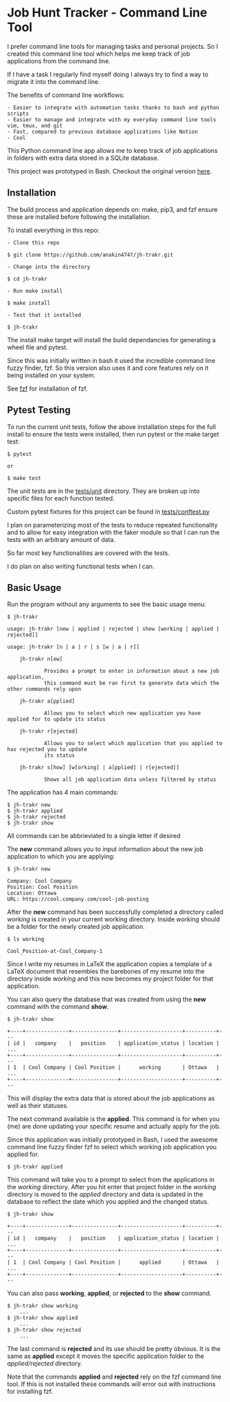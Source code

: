 # Job Hunt Tracker - Command Line Tool

I prefer command line tools for managing tasks and personal projects. So I
created this command line tool which helps me keep track of job applications from
the command line. 

If I have a task I regularly find myself doing I always try to find a way to
migrate it into the command line.

The benefits of command line workflows:

    - Easier to integrate with automation tasks thanks to bash and python scripts
    - Easier to manage and integrate with my everyday command line tools vim, tmux, and git
    - Fast, compared to previous database applications like Notion
    - Cool

This Python command line app allows me to keep track of job applications in
folders with extra data stored in a SQLite database.

This project was prototyped in Bash. Checkout the original version [here](https://github.com/anakin4747/job-hunt-workflow/).


## Installation

The build process and application depends on: make, pip3, and fzf
ensure these are installed before following the installation.

To install everything in this repo:

    - Clone this repo

    $ git clone https://github.com/anakin4747/jh-trakr.git

    - Change into the directory

    $ cd jh-trakr

    - Run make install

    $ make install

    - Test that it installed

    $ jh-trakr

The install make target will install the build dependancies for generating a
wheel file and pytest.

Since this was initially written in bash it used the incredible command line
fuzzy finder, fzf. So this version also uses it and core features rely on it
being installed on your system.

See [fzf](https://github.com/junegunn/fzf) for installation of fzf.


## Pytest Testing

To run the current unit tests, follow the above installation steps for the full
install to ensure the tests were installed, then run pytest or the make target
test:

    $ pytest

    or

    $ make test

The unit tests are in the [tests/unit](tests/unit) directory. They are broken
up into specific files for each function tested.

Custom pytest fixtures for this project can be found in [tests/conftest.py](tests/conftest.py)

I plan on parameterizing most of the tests to reduce repeated functionality and
to allow for easy integration with the faker module so that I can run the tests
with an arbitrary amount of data.

So far most key functionalities are covered with the tests.

I do plan on also writing functional tests when I can.


## Basic Usage

Run the program without any arguments to see the basic usage menu:

    $ jh-trakr

    usage: jh-trakr [new | applied | rejected | show [working | applied | rejected]]

    usage: jh-trakr [n | a | r | s [w | a | r]]

        jh-trakr n[ew]

                Provides a prompt to enter in information about a new job application,
                this command must be ran first to generate data which the other commands rely upon

        jh-trakr a[pplied]

                Allows you to select which new application you have applied for to update its status

        jh-trakr r[ejected]

                Allows you to select which application that you applied to has rejected you to update
                its status

        jh-trakr s[how] [w[orking] | a[pplied] | r[ejected]]

                Shows all job application data unless filtered by status


The application has 4 main commands:

    $ jh-trakr new
    $ jh-trakr applied
    $ jh-trakr rejected
    $ jh-trakr show

All commands can be abbrieviated to a single letter if desired

The **new** command allows you to input information about the new job application
to which you are applying:

    $ jh-trakr new

    Company: Cool Company
    Position: Cool Position
    Location: Ottawa      
    URL: https://cool.company.com/cool-job-posting

After the **new** command has been successfully completed a directory called
*working* is created in your current working directory. Inside *working* should
be a folder for the newly created job application.

    $ ls working

    Cool_Position-at-Cool_Company-1

Since I write my resumes in LaTeX the application copies a template of a LaTeX
document that resembles the barebones of my resume into the directory inside
*working* and this now becomes my project folder for that application.

You can also query the database that was created from using the **new** command
with the command **show**.

    $ jh-trakr show

    +----+--------------+---------------+--------------------+----------+---
    | id |   company    |   position    | application_status | location | ...
    +----+--------------+---------------+--------------------+----------+---
    | 1  | Cool Company | Cool Position |      working       | Ottawa   | ...
    +----+--------------+---------------+--------------------+----------+---

This will display the extra data that is stored about the job applications as
well as their statuses.

The next command available is the **applied**. This command is for when you
(me) are done updating your specific resume and actually apply for the job.

Since this application was initially prototyped in Bash, I used the awesome
command line fuzzy finder fzf to select which working job application you
applied for.

    $ jh-trakr applied

This command will take you to a prompt to select from the applications in the
*working* directory. After you hit enter that project folder in the *working*
directory is moved to the *applied* directory and data is updated in the
database to reflect the date which you applied and the changed status.

    $ jh-trakr show

    +----+--------------+---------------+--------------------+----------+---
    | id |   company    |   position    | application_status | location | ...
    +----+--------------+---------------+--------------------+----------+---
    | 1  | Cool Company | Cool Position |      applied       | Ottawa   | ...
    +----+--------------+---------------+--------------------+----------+---

You can also pass **working**, **applied**, or **rejected** to the
**show** command.

    $ jh-trakr show working
        ...
    $ jh-trakr show applied
        ...
    $ jh-trakr show rejected
        ...

The last command is **rejected** and its use should be pretty obvious. It is
the same as **applied** except it moves the specific application folder to the
*applied/rejected* directory.

Note that the commands **applied** and **rejected** rely on the fzf command
line tool. If this is not installed these commands will error out with
instructions for installing fzf.
